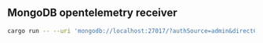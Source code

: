 ## MongoDB opentelemetry receiver

```bash
cargo run -- --uri 'mongodb://localhost:27017/?authSource=admin&directConnection=true'
```
